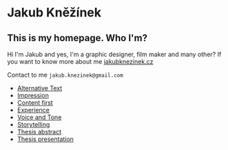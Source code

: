 # Jakub Kněžínek
## This is my homepage. Who I'm?

Hi I'm Jakub and yes, I'm a graphic designer, film maker and many other? If you want to know more about me [jakubknezinek.cz](https://jakubknezinek.cz)

Contact to me `jakub.knezinek@gmail.com`

- [Alternative Text](01-alternative-text)
- [Impression](02-impression)
- [Content first](03-content-first)
- [Experience](04-experience)
- [Voice and Tone](05_voice-and-tone)
- [Storytelling](06-Storytelling)
- [Thesis abstract](07-thesis-abstract)
- [Thesis presentation](08-thesis-presentation)
